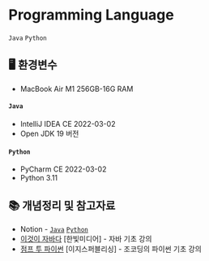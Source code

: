# Programming Language
`Java`  `Python`
## 🖥️ 환경변수
- MacBook Air M1 256GB-16G RAM
#### `Java`  
- IntelliJ IDEA CE 2022-03-02
- Open JDK 19 버전
#### `Python`
- PyCharm CE 2022-03-02
- Python 3.11
## 📚 개념정리 및 참고자료
- Notion - [`Java`](https://haeera.notion.site/0435cd8a718b4cada11866b56363570a) [`Python`](https://haeera.notion.site/c1007a2428df4f81bcd5c95ea7223148)
- [이것이 자바다](https://www.youtube.com/playlist?list=PLVsNizTWUw7EmX1Y-7tB2EmsK6nu6Q10q) [한빛미디어] - 자바 기초 강의
- [점프 투 파이썬](https://youtube.com/playlist?list=PLU9-uwewPMe2L7dC2us_C3LLwDL9vHQIx) [이지스퍼블리싱] - 조코딩의 파이썬 기초 강의

